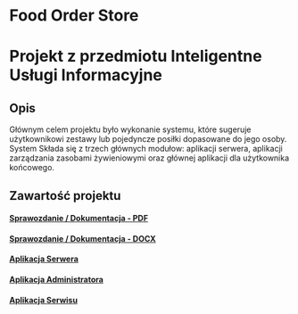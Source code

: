 # Food Order Store
# Projekt z przedmiotu Inteligentne Usługi Informacyjne

## Opis
Głównym celem projektu było wykonanie systemu, które sugeruje użytkownikowi zestawy lub pojedyncze posiłki dopasowane do jego osoby.
System Składa się z trzech głównych modułow:
aplikacji serwera, aplikacji zarządzania zasobami żywieniowymi oraz głównej aplikacji dla użytkownika końcowego.

## Zawartość projektu

#### [Sprawozdanie / Dokumentacja - PDF](https://github.com/LukaszZachariasz/IUI/blob/master/IUI_1ID22B_ZACHARIASZ_ZAKRZEWSKI.pdf " Sprawozdanie / Dokumentacja - PDF")
#### [Sprawozdanie / Dokumentacja - DOCX](https://github.com/LukaszZachariasz/IUI/blob/master/IUI_1ID22B_Zachariasz_Zakrzewski.docx "Sprawozdanie / Dokumentacja - DOCX")
#### [Aplikacja Serwera](https://github.com/LukaszZachariasz/IUI/tree/master/back-end/food-order-back "Aplikacja Serwera")
#### [Aplikacja Administratora](https://github.com/LukaszZachariasz/IUI/tree/master/front-end-admin/food-order-front "Aplikacja Administratora")
#### [Aplikacja Serwisu](https://github.com/LukaszZachariasz/IUI/tree/master/front-end-store/food-order-store-front "Aplikacja Serwisu")
